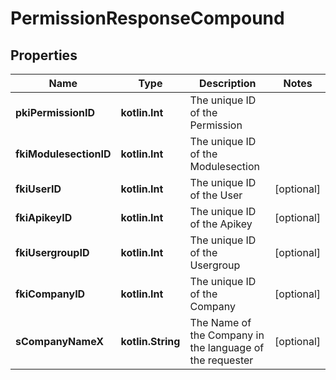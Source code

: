 
# PermissionResponseCompound

## Properties
| Name | Type | Description | Notes |
| ------------ | ------------- | ------------- | ------------- |
| **pkiPermissionID** | **kotlin.Int** | The unique ID of the Permission |  |
| **fkiModulesectionID** | **kotlin.Int** | The unique ID of the Modulesection |  |
| **fkiUserID** | **kotlin.Int** | The unique ID of the User |  [optional] |
| **fkiApikeyID** | **kotlin.Int** | The unique ID of the Apikey |  [optional] |
| **fkiUsergroupID** | **kotlin.Int** | The unique ID of the Usergroup |  [optional] |
| **fkiCompanyID** | **kotlin.Int** | The unique ID of the Company |  [optional] |
| **sCompanyNameX** | **kotlin.String** | The Name of the Company in the language of the requester |  [optional] |



